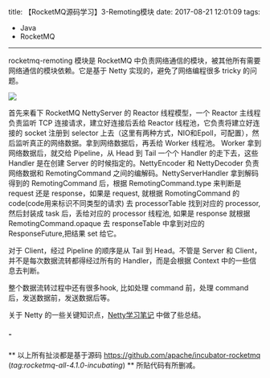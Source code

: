 title: 【RocketMQ源码学习】3-Remoting模块
date: 2017-08-21 12:01:09
tags:
- Java
- RocketMQ
---
rocketmq-remoting 模块是 RocketMQ 中负责网络通信的模块，被其他所有需要网络通信的模块依赖。它是基于 Netty 实现的，避免了网络编程很多 tricky 的问题。

![](/images/【RocketMQ源码学习】3-Remoting模块_1.png)
<!--more-->

首先来看下 RocketMQ NettyServer 的 Reactor 线程模型，一个 Reactor 主线程负责监听 TCP 连接请求，建立好连接后丢给 Reactor 线程池，它负责将建立好连接的 socket 注册到 selector 上去（这里有两种方式，NIO和Epoll，可配置），然后监听真正的网络数据。拿到网络数据后，再丢给 Worker 线程池。
Worker 拿到网络数据后，就交给 Pipeline，从 Head 到 Tail 一个个 Handler 的走下去，这些 Handler 是在创建 Server 的时候指定的。NettyEncoder 和 NettyDecoder 负责网络数据和 RemotingCommand 之间的编解码。NettyServerHandler 拿到解码得到的 RemotingCommand 后，根据 RemotingCommand.type 来判断是 request 还是 response，如果是 request, 就根据 RomotingCommand 的 code(code用来标识不同类型的请求) 去 processorTable 找到对应的 processor,然后封装成 task 后，丢给对应的 processor 线程池, 如果是 response 就根据 RemotingCommand.opaque 去 responseTable 中拿到对应的 ResponseFuture,把结果 set 给它。

对于 Client，经过 Pipeline 的顺序是从 Tail 到 Head。不管是 Server 和 Client，并不是每次数据流转都得经过所有的 Handler，而是会根据 Context 中的一些信息去判断。

整个数据流转过程中还有很多hook, 比如处理 command 前，处理 command 后，发送数据前，发送数据后等。


关于 Netty 的一些关键知识点，[Netty学习笔记](https://fdx321.github.io/2016/11/07/Netty%E5%AD%A6%E4%B9%A0%E7%AC%94%E8%AE%B0/) 中做了些总结。

##### -
** 以上所有扯淡都是基于源码 https://github.com/apache/incubator-rocketmq (*tag:rocketmq-all-4.1.0-incubating*)  ** 所贴代码有所删减。

<style>
img[title="300"] {
  width:300px;
  width:300px;
  display: block;
}
img[title="600"] {
  width:700px;
  height:600px;
  display: block;
}
</style>
